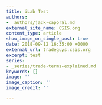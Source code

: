```yaml
---
title: iLab Test
authors:
- _authors/jack-caporal.md
external_site_name: CSIS.org
content_type: article
show_image_on_single_post: true
date: 2018-09-12 16:35:00 +0000
external_url: tradeguys.csis.org
excerpt: test
series:
- _series/trade-terms-explained.md
keywords: []
image: ''
image_caption: ''
image_credit: ''

---
```

